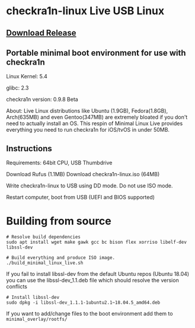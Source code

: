 # checkra1n-linux Live USB Linux

## [Download Release](https://github.com/downthecrop/checkra1n-linux/releases/tag/0.9.8)

## Portable minimal boot environment for use with checkra1n

Linux Kernel: 5.4

glibc: 2.3

checkra1n version: 0.9.8 Beta

About: Live Linux distributions like Ubuntu (1.9GB), Fedora(1.8GB), Arch(635MB) and even Gentoo(347MB) are extremely bloated if you don't need to actually install an OS. This respin of Minimal Linux Live provides everything you need to run checkra1n for iOS/tvOS in under 50MB.

## Instructions

Requirements: 64bit CPU, USB Thumbdrive

Download Rufus (1.1MB)
Download checkra1n-linux.iso (64MB)

Write checkra1n-linux to USB using DD mode. Do not use ISO mode.

Restart computer, boot from USB (UEFI and BIOS supported)


# Building from source

```
# Resolve build dependencies
sudo apt install wget make gawk gcc bc bison flex xorriso libelf-dev libssl-dev

# Build everything and produce ISO image.
./build_minimal_linux_live.sh
```

If you fail to install libssl-dev from the default Ubuntu repos (Ubuntu 18.04) you can use the libssl-dev_1.1.deb file which should resolve the version conflicts

```
# Install libssl-dev
sudo dpkg -i libssl-dev_1.1.1-1ubuntu2.1~18.04.5_amd64.deb
```

If you want to add/change files to the boot environment add them to `minimal_overlay/rootfs/`




